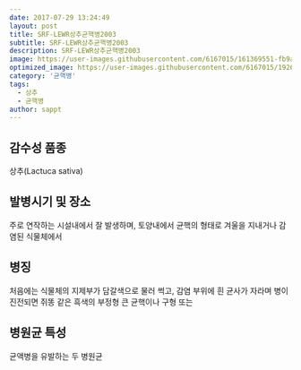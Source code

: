 ```yaml
---
date: 2017-07-29 13:24:49
layout: post
title: SRF-LEWR상추균핵병2003
subtitle: SRF-LEWR상추균핵병2003
description: SRF-LEWR상추균핵병2003
image: https://user-images.githubusercontent.com/6167015/161369551-fb9a99ee-b844-4a0d-a212-ba8f34871567.jpg
optimized_image: https://user-images.githubusercontent.com/6167015/192681071-dc86c560-9112-4597-bd46-cd2664b19071.jpg
category: '균핵병'
tags:
  - 상추
  - 균핵병
author: sappt
---
```


## 감수성 품종
 상추(Lactuca sativa)

## 발병시기 및 장소
 주로 연작하는 시설내에서 잘 발생하며, 토양내에서 균핵의 형태로 겨울을 지내거나 감염된 식물체에서
 
## 병징
 처음에는 식물체의 지제부가 담갈색으로 물러 썩고, 감염 부위에 흰 균사가 자라며 병이 진전되면 쥐똥 같은 흑색의 부정형 큰 균핵이나 구형 또는
 
## 병원균 특성
 균액병을 유발하는 두 병원균
